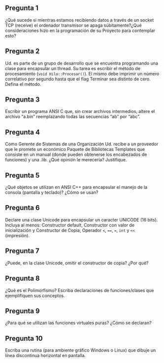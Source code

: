## Pregunta 1

¿Qué sucede si mientras estamos recibiendo datos a través de un socket TCP (receive) el ordenador transmisor se apaga súbitamente?¿Qué consideraciones hizo en la programación de su Proyecto para contemplar esto?

## Pregunta 2
Ud. es parte de un grupo de desarrollo que se encuentra programando una clase para encapsular un thread. Su tarea es escribir el método de procesamiento (``void Hilo::Procesar()``). El mismo debe imprimir un número correlativo por segundo hasta que el flag Terminar sea distinto de cero. Defina el método.

## Pregunta 3
Escribir un programa ANSI C que, sin crear archivos intermedios, altere el archivo “a.bin” reemplazando todas las secuencias “ab” por “abc”.

## Pregunta 4
Como Gerente de Sistemas de una Organización Ud. recibe a un proveedor que le promete un económico Paquete de Bibliotecas Templates que consiste en un manual (donde pueden obtenerse los encabezados de funciones) y una .lib. ¿Qué opinión le merecería? Justifique.

## Pregunta 5
¿Qué objetos se utilizan en ANSI C++ para encapsular el manejo de la consola (pantalla y teclado)? ¿Cómo se usan?

## Pregunta 6
Declare una clase Unicode para encapsular un caracter UNICODE (16 bits). Incluya al menos: Constructor default, Constructor con valor de inicialización y Constructor de Copia; Operador ``<``, ``==``, ``=``, ``int`` y ``<<`` (impresión).

## Pregunta 7
¿Puede, en la clase Unicode, omitir el constructor de copia? ¿Por qué?

## Pregunta 8
¿Qué es el Polimorfismo? Escriba declaraciones de funciones/clases que ejemplifiquen sus conceptos.

## Pregunta 9
¿Para qué se utilizan las funciones virtuales puras? ¿Cómo se declaran?

## Pregunta 10
Escriba una rutina (para ambiente gráfico Windows o Linux) que dibuje un línea discontinua horizontal en pantalla.

